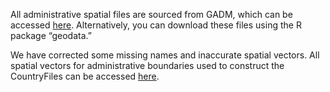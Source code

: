 All administrative spatial files are sourced from GADM, which can be accessed [here](https://gadm.org/). Alternatively, you can download these files using the R package “geodata.”

We have corrected some missing names and inaccurate spatial vectors. All spatial vectors for administrative boundaries used to construct the CountryFiles can be accessed [here](https://www.dropbox.com/scl/fo/rxruup0zl37mvqajsdz1f/ABlv70ASzZRBf-HwBNTGxkw?rlkey=onsoeozu15jojyr6mv0elhkqs&dl=0).
